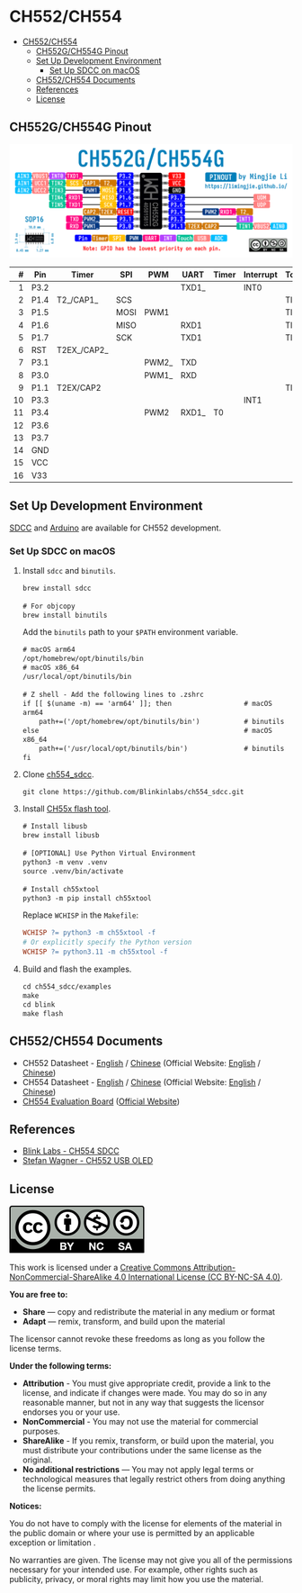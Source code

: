 # CH552/CH554

- [CH552/CH554](#ch552ch554)
  - [CH552G/CH554G Pinout](#ch552gch554g-pinout)
  - [Set Up Development Environment](#set-up-development-environment)
    - [Set Up SDCC on macOS](#set-up-sdcc-on-macos)
  - [CH552/CH554 Documents](#ch552ch554-documents)
  - [References](#references)
  - [License](#license)

## CH552G/CH554G Pinout

![CH552G/CH554G Pinout](CH552G_CH554G_Pinout.png)

|    # | Pin  | Timer       | SPI  | PWM   | UART  | Timer | Interrupt | Touch | USB   | ADC  | From Datasheet                    |
| ---: | ---- | ----------- | ---- | ----- | ----- | ----- | --------- | ----- | ----- | ---- | --------------------------------- |
|    1 | P3.2 |             |      |       | TXD1_ |       | INT0      |       | VBUS1 | AIN3 | P3.2/TXD1_/INT0/VBUS1/AIN3        |
|    2 | P1.4 | T2_/CAP1_   | SCS  |       |       |       |           | TIN2  | UCC1  | AIN1 | P1.4/T2_/CAP1_/SCS/TIN2/UCC1/AIN1 |
|    3 | P1.5 |             | MOSI | PWM1  |       |       |           | TIN3  | UCC2  | AIN2 | P1.5/MOSI/PWM1/TIN3/UCC2/AIN2     |
|    4 | P1.6 |             | MISO |       | RXD1  |       |           | TIN4  |       |      | P1.6/MISO/RXD1/TIN4               |
|    5 | P1.7 |             | SCK  |       | TXD1  |       |           | TIN5  |       |      | P1.7/SCK/TXD1/TIN5                |
|    6 | RST  | T2EX_/CAP2_ |      |       |       |       |           |       |       |      | RST/T2EX_/CAP2_                   |
|    7 | P3.1 |             |      | PWM2_ | TXD   |       |           |       |       |      | P3.1/PWM2_/TXD                    |
|    8 | P3.0 |             |      | PWM1_ | RXD   |       |           |       |       |      | P3.0/PWM1_/RXD                    |
|    9 | P1.1 | T2EX/CAP2   |      |       |       |       |           | TIN1  | VBUS2 | AIN0 | P1.1/T2EX/CAP2/TIN1/VBUS2/AIN0    |
|   10 | P3.3 |             |      |       |       |       | INT1      |       |       |      | P3.3/INT1                         |
|   11 | P3.4 |             |      | PWM2  | RXD1_ | T0    |           |       |       |      | P3.4/PWM2/RXD1_/T0                |
|   12 | P3.6 |             |      |       |       |       |           |       | UDP   |      | P3.6/UDP                          |
|   13 | P3.7 |             |      |       |       |       |           |       | UDM   |      | P3.7/UDM                          |
|   14 | GND  |             |      |       |       |       |           |       |       |      | GND                               |
|   15 | VCC  |             |      |       |       |       |           |       |       |      | VCC                               |
|   16 | V33  |             |      |       |       |       |           |       |       |      | V33                               |

## Set Up Development Environment

[SDCC](https://github.com/Blinkinlabs/ch554_sdcc) and [Arduino](https://github.com/DeqingSun/ch55xduino) are available for CH552 development.

### Set Up SDCC on macOS

1. Install `sdcc` and `binutils`.

    ```shell
    brew install sdcc

    # For objcopy
    brew install binutils
    ```

    Add the `binutils` path to your `$PATH` environment variable.

    ```shell
    # macOS arm64
    /opt/homebrew/opt/binutils/bin
    # macOS x86_64
    /usr/local/opt/binutils/bin

    # Z shell - Add the following lines to .zshrc
    if [[ $(uname -m) == 'arm64' ]]; then                  # macOS arm64
        path+=('/opt/homebrew/opt/binutils/bin')           # binutils
    else                                                   # macOS x86_64
        path+=('/usr/local/opt/binutils/bin')              # binutils
    fi
    ```

2. Clone [ch554_sdcc](https://github.com/Blinkinlabs/ch554_sdcc).

    ```shell
    git clone https://github.com/Blinkinlabs/ch554_sdcc.git
    ```

3. Install [CH55x flash tool](https://github.com/MarsTechHAN/ch552tool).

    ```shell
    # Install libusb
    brew install libusb

    # [OPTIONAL] Use Python Virtual Environment
    python3 -m venv .venv
    source .venv/bin/activate

    # Install ch55xtool
    python3 -m pip install ch55xtool
    ```

    Replace `WCHISP` in the `Makefile`:

    ```Makefile
    WCHISP ?= python3 -m ch55xtool -f
    # Or explicitly specify the Python version
    WCHISP ?= python3.11 -m ch55xtool -f
    ```

4. Build and flash the examples.

    ```shell
    cd ch554_sdcc/examples
    make
    cd blink
    make flash
    ```

## CH552/CH554 Documents

- CH552 Datasheet - [English](./Documents/CH552%20Datasheet%20V1.8%20-%20English.PDF) / [Chinese](./Documents/CH552%20Datasheet%20V1.8%20-%20English.PDF) (Official Website: [English](https://wch-ic.com/downloads/CH552DS1_PDF.html) / [Chinese](https://www.wch.cn/downloads/CH552DS1_PDF.html))
- CH554 Datasheet - [English](./Documents/CH554%20Datasheet%20V1.8%20-%20English.PDF) / [Chinese](./Documents/CH554%20Datasheet%20V2.1%20-%20Chinese.PDF) (Official Website: [English](https://wch-ic.com/downloads/CH554DS1_PDF.html) / [Chinese](https://www.wch.cn/downloads/CH554DS1_PDF.html))
- [CH554 Evaluation Board](./Documents/CH554EVT.ZIP) ([Official Website](https://www.wch.cn/downloads/CH554EVT_ZIP.html))

## References

- [Blink Labs - CH554 SDCC](https://github.com/Blinkinlabs/ch554_sdcc)
- [Stefan Wagner - CH552 USB OLED](https://github.com/wagiminator/CH552-USB-OLED)

## License

![CC by-nc-sa](../../Images/by-nc-sa.svg)

This work is licensed under a [Creative Commons Attribution-NonCommercial-ShareAlike 4.0 International License (CC BY-NC-SA 4.0)](https://creativecommons.org/licenses/by-nc-sa/4.0/).

**You are free to:**

- **Share** — copy and redistribute the material in any medium or format
- **Adapt** — remix, transform, and build upon the material

The licensor cannot revoke these freedoms as long as you follow the license terms.

**Under the following terms:**

- **Attribution** - You must give appropriate credit, provide a link to the license, and indicate if changes were made. You may do so in any reasonable manner, but not in any way that suggests the licensor endorses you or your use.
- **NonCommercial** - You may not use the material for commercial purposes.
- **ShareAlike** - If you remix, transform, or build upon the material, you must distribute your contributions under the same license as the original.
- **No additional restrictions** — You may not apply legal terms or technological measures that legally restrict others from doing anything the license permits.

**Notices:**

You do not have to comply with the license for elements of the material in the public domain or where your use is permitted by an applicable exception or limitation .

No warranties are given. The license may not give you all of the permissions necessary for your intended use. For example, other rights such as publicity, privacy, or moral rights may limit how you use the material.
